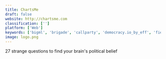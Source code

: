```yaml
---
title: ChartsMe
draft: false 
website: http://chartsme.com
classification: ['']
platform: ['Web']
keywords: ['bigml', 'brigade', 'callparty', 'democracy.io_by_eff', 'field_the_bern', 'google_cloud_automl', 'involved', 'issuevoter', 'launchkey_white_label', 'lawmaker', 'my_motion', 'plantuml', 'referenda', 'register_to_vote', 'represent', 'slither.io', 'talk_to_trump', 'turbovote', 'will_this_happen']
image: logo.png
---
```

27 strange questions to find your brain's political belief